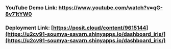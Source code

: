 ### YouTube Demo Link: https://www.youtube.com/watch?v=qG-8v71tYW0
### Deployment Link: [https://posit.cloud/content/9615144](https://u2cv91-soumya-savarn.shinyapps.io/dashboard_iris/](https://u2cv91-soumya-savarn.shinyapps.io/dashboard_iris/)
